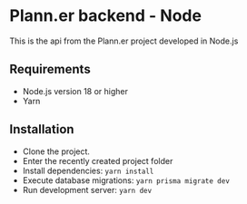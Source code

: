 # Plann.er backend - Node

This is the api from the Plann.er project developed in Node.js

## Requirements

- Node.js version 18 or higher
- Yarn

## Installation

- Clone the project.
- Enter the recently created project folder
- Install dependencies: `yarn install`
- Execute database migrations: `yarn prisma migrate dev`
- Run development server: `yarn dev`
